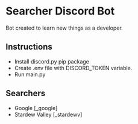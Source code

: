 # Searcher Discord Bot
Bot created to learn new things as a developer.

## Instructions
- Install discord.py pip package
- Create .env file with DISCORD_TOKEN variable.
- Run main.py

## Searchers
- Google [_google]
- Stardew Valley [_stardewv]
